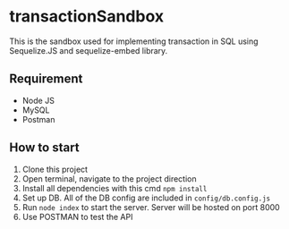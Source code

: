 # transactionSandbox
 
 This is the sandbox used for implementing transaction in SQL using Sequelize.JS and sequelize-embed library. 

## Requirement
 - Node JS
 - MySQL
 - Postman

 ## How to start
 1. Clone this project
 2. Open terminal, navigate to the project direction
 3. Install all dependencies with this cmd `npm install`
 4. Set up DB. All of the DB config are included in `config/db.config.js`
 5. Run `node index` to start the server. Server will be hosted on port 8000
 6. Use POSTMAN to test the API

